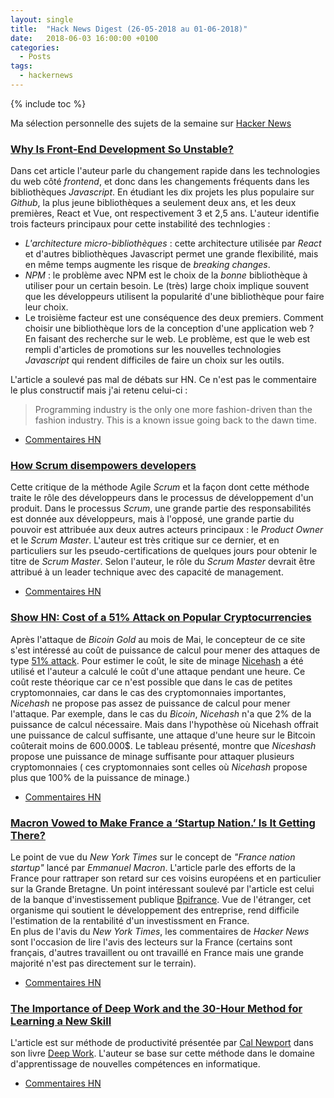 ```yaml
---
layout: single
title:  "Hack News Digest (26-05-2018 au 01-06-2018)"
date:   2018-06-03 16:00:00 +0100
categories:
  - Posts
tags:
  - hackernews
---
```


{% include toc %}

Ma sélection personnelle des sujets de la semaine sur
[Hacker News](https://news.ycombinator.com/)


### [Why Is Front-End Development So Unstable?](https://www.breck-mckye.com/blog/2018/05/why-is-front-end-development-so-unstable/)
Dans cet article l'auteur parle du changement rapide dans les technologies du
web côté *frontend*, et donc dans les changements fréquents dans les bibliothèques
*Javascript*. En étudiant les dix projets les plus populaire sur *Github*, la
plus jeune bibliothèques a seulement deux ans, et les deux premières, React et
  Vue, ont respectivement 3 et 2,5 ans. L'auteur identifie trois facteurs
  principaux pour cette instabilité des technlogies :
  - *L'architecture micro-bibliothèques* : cette architecture utilisée par
  *React* et d'autres bibliothèques Javascript permet une grande flexibilité,
  mais en même temps augmente les risque de *breaking changes*.
  - *NPM* : le problème avec NPM est le choix de la *bonne* bibliothèque à
  utiliser pour un certain besoin. Le (très) large choix implique souvent que les
  développeurs utilisent la popularité d'une bibliothèque pour faire leur choix.
  - Le troisième facteur est une conséquence des deux premiers. Comment choisir
  une bibliothèque lors de la conception d'une application web ? En faisant des
  recherche sur le web. Le problème, est que le web est
  rempli d'articles de promotions sur les nouvelles technologies *Javascript*
  qui rendent difficiles de faire un choix sur les outils.

L'article a soulevé pas mal de débats sur HN. Ce n'est pas le commentaire le
plus constructif mais j'ai retenu celui-ci :

> Programming industry is the only one more fashion-driven than the fashion industry. This is a known issue going back to the dawn time.

- [Commentaires HN](https://news.ycombinator.com/item?id=17190992)

### [How Scrum disempowers developers](https://www.lambdacambridge.com/blog/how-scrum-disempowers-developers-and-destroys-agile)
Cette critique de la méthode Agile *Scrum* et la façon dont cette méthode traite
le rôle des développeurs dans le processus de développement d'un produit.
Dans le processus *Scrum*, une grande partie des responsabilités est donnée aux
développeurs, mais à l'opposé, une grande partie du pouvoir est attribuée aux
deux autres acteurs principaux : le *Product Owner* et le *Scrum Master*.
L'auteur est très critique sur ce dernier, et en particuliers sur les
pseudo-certifications de quelques jours pour obtenir le titre de *Scrum Master*.
Selon l'auteur, le rôle du *Scrum Master* devrait être attribué à un leader
technique avec des capacité de management.
- [Commentaires HN](https://news.ycombinator.com/item?id=17186591)

### [Show HN: Cost of a 51% Attack on Popular Cryptocurrencies](https://www.crypto51.app)
Après l'attaque de *Bicoin Gold* au mois de Mai, le concepteur de ce site s'est
intéressé au coût de puissance de calcul pour mener des attaques de
type [51% attack](https://www.investopedia.com/terms/1/51-attack.asp). Pour
estimer le coût, le site de minage [Nicehash](https://www.nicehash.com/) a été
utilisé et l'auteur a calculé le coût d'une attaque pendant une heure. Ce coût
reste théorique car ce n'est possible que dans le cas de petites cryptomonnaies,
car dans le cas des cryptomonnaies importantes, *Nicehash* ne propose pas assez de puissance
de calcul pour mener l'attaque. Par exemple, dans le cas du *Bicoin*, *Nicehash*
 n'a que 2% de la puissance de calcul nécessaire. Mais dans l'hypothèse où
 Nicehash offrait une puissance de calcul suffisante, une attaque d'une heure sur le Bitcoin
 coûterait moins de 600.000$. Le tableau présenté, montre que *Niceshash* propose
 une puissance de minage suffisante pour attaquer plusieurs cryptomonnaies (
   ces cryptomonnaies sont celles où *Nicehash* propose plus que 100% de la
   puissance de minage.)
- [Commentaires HN](https://news.ycombinator.com/item?id=17173051)

### [Macron Vowed to Make France a ‘Startup Nation.’ Is It Getting There?](https://www.nytimes.com/2018/05/23/business/emmanuel-macron-france-technology.html)
Le point de vue du *New York Times* sur le concept de *"France nation startup"*
lancé par *Emmanuel Macron*. L'article parle des efforts de la France pour
rattraper son retard sur ces voisins européens et en particulier sur la
Grande Bretagne. Un point intéressant soulevé par l'article est celui de la
banque d'investissement publique
[Bpifrance](https://fr.wikipedia.org/wiki/Bpifrance). Vue de l'étranger, cet
organisme qui soutient le développement des entreprise, rend difficile
l'estimation de la rentabilité d'un investissment en France.  
En plus de l'avis du *New York Times*, les commentaires de *Hacker News* sont
l'occasion de lire l'avis des lecteurs sur la France (certains sont français,
  d'autres travaillent ou ont travaillé en France mais une grande majorité n'est
  pas directement sur le terrain).  
- [Commentaires HN](https://news.ycombinator.com/item?id=17169314)

### [The Importance of Deep Work and the 30-Hour Method for Learning a New Skill](https://azeria-labs.com/the-importance-of-deep-work-the-30-hour-method-for-learning-a-new-skill/)
L'article est sur méthode de productivité présentée par
[Cal Newport](https://en.wikipedia.org/wiki/Cal_Newport) dans son livre
[Deep Work](https://www.amazon.fr/Deep-work-retrouver-concentration-distractions/dp/B06XXVRZJC). L'auteur se base sur cette méthode dans le domaine d'apprentissage de nouvelles
compétences en informatique.
- [Commentaires HN](https://news.ycombinator.com/item?id=17163251)

<!--
### [Reality Driven Development: Fixing Project Management in Software](http://www.brightball.com/articles/reality-driven-development-fixing-project-management-in-software)
- [Commentaires HN](https://news.ycombinator.com/item?id=17154355)
-->
